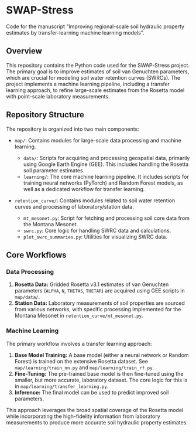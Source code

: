 # SWAP-Stress

Code for the manuscript "Improving regional-scale soil hydraulic property estimates by transfer-learning machine learning models".

## Overview

This repository contains the Python code used for the SWAP-Stress project. The primary goal is to improve estimates of soil van Genuchten parameters, which are crucial for modeling soil water retention curves (SWRCs). The project implements a machine learning pipeline, including a transfer learning approach, to refine large-scale estimates from the Rosetta model with point-scale laboratory measurements.

## Repository Structure

The repository is organized into two main components:

- `map/`: Contains modules for large-scale data processing and machine learning.
  - `data/`: Scripts for acquiring and processing geospatial data, primarily using Google Earth Engine (GEE). This includes handling the Rosetta soil parameter estimates.
  - `learning/`: The core machine learning pipeline. It includes scripts for training neural networks (PyTorch) and Random Forest models, as well as a dedicated workflow for transfer learning.

- `retention_curve/`: Contains modules related to soil water retention curves and processing of laboratory/station data.
  - `mt_mesonet.py`: Script for fetching and processing soil core data from the Montana Mesonet.
  - `swrc.py`: Core logic for handling SWRC data and calculations.
  - `plot_swrc_summaries.py`: Utilities for visualizing SWRC data.

## Core Workflows

### Data Processing

1.  **Rosetta Data:** Gridded Rosetta v3.1 estimates of van Genuchten parameters (`ALPHA`, `N`, `THETAS`, `THETAR`) are acquired using GEE scripts in `map/data/`.
2.  **Station Data:** Laboratory measurements of soil properties are sourced from various networks, with specific processing implemented for the Montana Mesonet in `retention_curve/mt_mesonet.py`.

### Machine Learning

The primary workflow involves a transfer learning approach:

1.  **Base Model Training:** A base model (either a neural network or Random Forest) is trained on the extensive Rosetta dataset. See `map/learning/train_nn.py` and `map/learning/train_rf.py`.
2.  **Fine-Tuning:** The pre-trained base model is then fine-tuned using the smaller, but more accurate, laboratory dataset. The core logic for this is in `map/learning/transfer_learning.py`.
3.  **Inference:** The final model can be used to predict improved soil parameters.

This approach leverages the broad spatial coverage of the Rosetta model while incorporating the high-fidelity information from laboratory measurements to produce more accurate soil hydraulic property estimates.